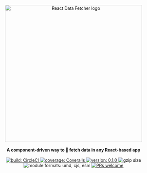 <div align="center">
  <a href="https://github.com/CharlesMangwa/react-data-fetcher" target="\_parent">
    <img 
      alt="React Data Fetcher logo"
      src="https://image.ibb.co/f6o7G6/RDF.png"
      style="width:450px;"
    />
  </a>
</div>

<br />

<div align="center">
  <strong>A component-driven way to 🎣 fetch data in any React-based app</strong>
  <br />
  <br />
  <a href="https://circleci.com/gh/CharlesMangwa/react-data-fetcher">
    <img
      alt="build: CircleCI"
      src="https://circleci.com/gh/CharlesMangwa/react-data-fetcher.svg?style=shield&circle-token=ec4d3afecb3cd2d7fd6712b2a6b2f576b9dfb08f"
    />
  </a>
  <a href="https://coveralls.io/github/CharlesMangwa/react-data-fetcher?branch=master">
    <img
      alt="coverage: Coveralls"
      src="https://coveralls.io/repos/github/CharlesMangwa/react-data-fetcher/badge.svg?branch=master&t=YCvNBr"
    />
  </a>
  <a href="https://www.npmjs.com/package/react-data-fetcher">
    <img
      alt="version: 0.1.0"
      src="https://img.shields.io/npm/v/react-data-fetcher.svg"
    />
  </a>
  <img 
    alt="gzip size"
    src="http://img.badgesize.io/https://npmcdn.com/react-data-fetcher/umd/react-data-fetcher.min.js?compression=gzip"
  />
  <img
    alt="module formats: umd, cjs, esm"
    src="https://img.shields.io/badge/module%20formats-umd%2C%20cjs%2C%20esm-green.svg"
  />
  <a href="https://github.com/CharlesMangwa/react-data-fetcher/pulls">
    <img
      alt="PRs welcome"
      src="https://img.shields.io/badge/PRs-welcome-brightgreen.svg"
    />
  </a>
</div>
